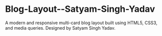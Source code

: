 # Blog-Layout--Satyam-Singh-Yadav
A modern and responsive multi-card blog layout built using HTML5, CSS3, and media queries. Designed by Satyam Singh Yadav.
